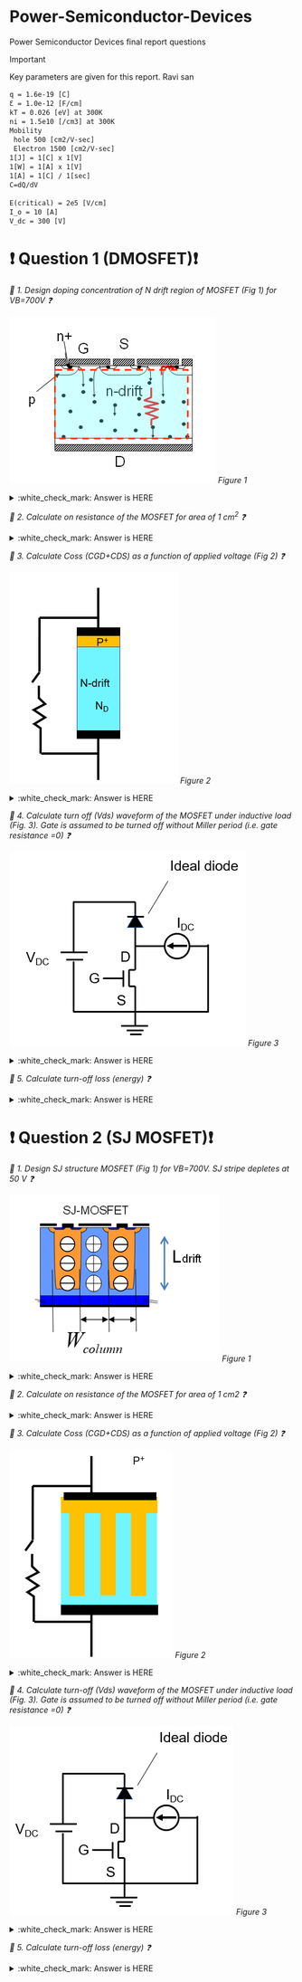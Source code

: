 # Power-Semiconductor-Devices
Power Semiconductor Devices final report questions

> [!IMPORTANT]
> Key parameters are given for this report. Ravi san

    q = 1.6e-19 [C]
    Ɛ = 1.0e-12 [F/cm]
    kT = 0.026 [eV] at 300K
    ni = 1.5e10 [/cm3] at 300K
    Mobility
     hole 500 [cm2/V-sec]
     Electron 1500 [cm2/V-sec]
    1[J] = 1[C] x 1[V]
    1[W] = 1[A] x 1[V]
    1[A] = 1[C] / 1[sec]
    C=dQ/dV
    
    E(critical) = 2e5 [V/cm]
    I_o = 10 [A]
    V_dc = 300 [V]

# **❗ Question 1 (DMOSFET)❗**

_:round_pushpin: 1.  Design doping concentration of N drift region of MOSFET (Fig 1) for VB=700V :question:_

![](/figures/figure1-1.png)
*Figure 1*


<details>
<summary>:white_check_mark: Answer is HERE</summary>

### Equation
$N_D = \frac{E_{\text{crit}}^2 \cdot \varepsilon}{2 \cdot q \cdot V_B}$

### Answer
$N_D = 1.78 \times 10^{14} \ \text{[cm}^{-3}\text{]}$ :large_blue_circle:
</details>


_:round_pushpin: 2.  Calculate on resistance of the MOSFET for area of 1 cm<sup>2</sup> :question:_

<details>
<summary>:white_check_mark: Answer is HERE</summary>

### Equations
$R_{\text{drift}} = \frac{4 V_B^2}{\mu_n \varepsilon_{\text{Si}} E_{\text{crit}}^3} \ [\Omega]$

or

$L_{\text{drift}} = \frac{2 V_B}{E_{\text{crit}}} \ [\mathrm{cm}]$

$R_{\text{on, drift}} = \frac{L_{\text{drift}}}{q \mu_n N_D A} \ [\Omega]$

### Answer

$R_{\text{drift}} = 163.333 \ \mathrm{m}\Omega \cdot \mathrm{cm}^2$ :large_blue_circle:

$R_{\text{on, drift}} = 163.333 \ \mathrm{m}\Omega \cdot \mathrm{cm}^2$ :large_blue_circle:

results are SAME.

</details>




_:round_pushpin: 3.  Calculate Coss (CGD+CDS) as a function of applied voltage (Fig 2) :question:_

![](/figures/figure1-2.png)
*Figure 2*

<details>
<summary>:white_check_mark: Answer is HERE</summary>

### NA = ND:

Assuming symmetric doping concentration for the P and N sides of the diode/junction, so acceptor doping $N_A$ equals donor doping $N_D$.

### Built-in voltage $V_{bi}$:

$V_{bi} = \frac{k T}{q} \ln \left(\frac{N_D N_A}{n_i^2}\right)$

- $k$: Boltzmann constant  
- $T$: Temperature (Kelvin)  
- $q$: Electron charge  
- $n_i$: Intrinsic carrier concentration  

This voltage represents the built-in potential across the depletion region.

### Depletion width $W$:

$W = \sqrt{\frac{2 \varepsilon_{Si} (V_{bi} + V_{DS})}{q N_D}}$

- $\varepsilon_{Si}$: Permittivity of silicon  
- $V_{DS}$: Applied drain-to-source voltage  
- $N_D$: Doping concentration  

This formula calculates how the depletion region width changes with applied voltage.

### Depletion capacitance $C_{DS}$:

$C_{DS} = \frac{\varepsilon_{Si} A}{W}$

- $A$: Area of the junction  

Represents the capacitance due to the depletion region, inversely proportional to the depletion width.

### Output capacitance $C_{oss}$:

$C_{oss} = C_{GD} + C_{DS}$

Here $C_{GD}$ is gate-drain capacitance we assume without the miller period, which in your simplified model equals $C_{DS}$, so

$C_{oss} = C_{DS}$

![Figure Coss VS Vds](/figures/planar-Coss.jpg)
*Figure: Waveform of Coss VS Vds*


### Coss values at specific Vds: :large_blue_circle:

|Vds|Coss|
|:---|:---|
|At Vds = 100 V|Coss = 0.3769 nF|
|At Vds = 200 V|Coss = 0.2669 nF|
|At Vds = 300 V|Coss = 0.2180 nF|
</details>



_:round_pushpin: 4.  Calculate turn off (Vds) waveform of the MOSFET under inductive load (Fig. 3). Gate is assumed to be turned off without Miller period (i.e. gate resistance =0) :question:_

![figure 3](/figures/figure1-3.png)
*Figure 3*

<details>
<summary>:white_check_mark: Answer is HERE</summary>

### Equations

**Current through capacitor:**  
$I = C \cdot \frac{dV}{dt} \quad \Rightarrow \quad \frac{dV}{dt} = \frac{I}{C}$

**Voltage increment for time step $dt$:**  
$\Delta V = \frac{I_0}{C(V)} \cdot dt$

**Output capacitance $C_{oss}$ as a function of voltage:**  
$C_{oss}(V) = \frac{\varepsilon_{Si} \cdot A}{W(V)}$

**Depletion width $W(V)$:**  
$W(V) = \sqrt{\frac{2 \varepsilon_{Si} (V_{bi} + V)}{q N_D}}$

**Update voltage at each timestep:**  
$V_{DS}(t + dt) = V_{DS}(t) + \Delta V$


![Figure Coss VS Vds](/figures/planar-toff-Vds.jpg)
*Figure: Turn-off waveform of Vds*
</details>


_:round_pushpin: 5.  Calculate turn-off loss (energy) :question:_

<details>
<summary>:white_check_mark: Answer is HERE</summary>
    
![](/figures/5.png)
*it takes time to put equations in here so I just upload the screenshot :p*
</details>

# **❗ Question 2 (SJ MOSFET)❗**

_:round_pushpin: 1.  Design SJ structure MOSFET (Fig 1) for VB=700V. SJ stripe depletes at 50 V :question:_

![](/figures/figure2-1.png)
*Figure 1*

<details>
<summary>:white_check_mark: Answer is HERE</summary>

### Equation
Peak Electric Field:
$E_{\text{peak}} = \frac{E_{\text{crit}}}{\sqrt{2}}$

where 
$E_{\text{crit}} = 2 \times 10^5 , \text{V/cm}$

### Answer
$E_{\text{peak}} = 1.4142 \times 10^5 , \text{V/cm}$ :large_blue_circle:

### Equation
Depletion Voltage (Area of the Triangle):



![](/figures/triangle.jpg)
*Figure SJ pillar width illustration*


$V_{\text{dep}} = \frac{1}{2} \cdot W \cdot E_{\text{peak}}$

Solving for the pillar width 
$W$:

$W = \frac{2 \cdot V_{\text{dep}}}{E_{\text{peak}}}$

where 
$V_{\text{dep}} = 50 , \text{V}$

### Answer
Pillar Width ($W$): $7.07 , \mu\text{m}$ :large_blue_circle:

### Equation
Slope of the Electric Field:
$\text{Slope} = \frac{q N_D}{\epsilon_{\text{si}}}$

For the isosceles triangle, the slope is also:
$\text{Slope} = \frac{E_{\text{peak}}}{W/2} = \frac{2 \cdot E_{\text{peak}}}{W}$

Equating the two:
$\frac{q N_D}{\epsilon} = \frac{2 \cdot E_{\text{peak}}}{W}$

Solving for the doping concentration 
$N_D$:

$N_D = \frac{{\sqrt{2}} \cdot E_{\text{peak}} \cdot \epsilon_{\text{si}}}{q \cdot W}$

where 
$q = 1.6 \times 10^{-19} , \text{C}$, $\epsilon_{\text{si}} = 1.0 \times 10^{-12} , \text{F/cm}$

### Answer
Doping Concentration ($N_D$): $1.77 \times 10^{15} , \text{cm}^{-3}$ :large_blue_circle:

### Equation Breakdown Voltage:
$V_B \approx E_{\text{crit}} \cdot L$

Solving for 
$L$:

$L = \frac{{\sqrt{2}} \cdot V_B}{E_{\text{crit}}}$

where 
$V_B = 700 , \text{V}$

### Answer
Pillar Length ($L$): $49.50 , \mu\text{m}$ :large_blue_circle:
</details>

_:round_pushpin: 2.  Calculate on resistance of the MOSFET for area of 1 cm2 :question:_

<details>
<summary>:white_check_mark: Answer is HERE</summary>

### Equations

$R_{\text{drift}} = \frac{2 V_B W}{\mu_n \varepsilon_{\text{Si}} E_{\text{crit}}^2} \ [\Omega]$

### Answer

$R_{\text{drift}} = 16.499 \ \mathrm{m}\Omega \cdot \mathrm{cm}^2$ :large_blue_circle:

</details>

_:round_pushpin: 3.  Calculate Coss (CGD+CDS) as a function of applied voltage (Fig 2) :question:_

![](/figures/figure2-2.png)
*Figure 2*

<details>
<summary>:white_check_mark: Answer is HERE</summary>

![](/figures/3.png)

![](/figures/3-1.png)
*it takes time to put equations in here so I just upload the screenshot :p*

</details>


_:round_pushpin: 4.  Calculate turn-off (Vds) waveform of the MOSFET under inductive load (Fig. 3). Gate is assumed to be turned off without Miller period (i.e. gate resistance =0) :question:_

![](/figures/figure2-3.png)
*Figure 3*

<details>
<summary>:white_check_mark: Answer is HERE</summary>

![](/figures/4.png)

![](/figures/4-1.png)
*it takes time to put equations in here so I just upload the screenshot :p*

</details>

_:round_pushpin: 5.  Calculate turn-off loss (energy) :question:_

<details>
<summary>:white_check_mark: Answer is HERE</summary>

![](/figures/5-1.png)
*it takes time to put equations in here so I just upload the screenshot :p*

</details>
